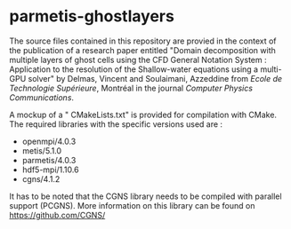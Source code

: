 # parmetis-ghostlayers

The source files contained in this repository are provied in the context of the publication of a research paper entitled "Domain decomposition with multiple layers of ghost cells using the CFD General Notation System : Application to the resolution of the Shallow-water equations using a multi-GPU solver" by Delmas, Vincent and Soulaimani, Azzeddine from *Ecole de Technologie Supérieure*, Montréal in the journal *Computer Physics Communications*.

A mockup of a "
CMakeLists.txt" is provided for compilation with CMake. The required libraries with the specific versions used are :
- openmpi/4.0.3
- metis/5.1.0
- parmetis/4.0.3
- hdf5-mpi/1.10.6
- cgns/4.1.2

It has to be noted that the CGNS library needs to be compiled with parallel support (PCGNS). More information on this library can be found on https://github.com/CGNS/
